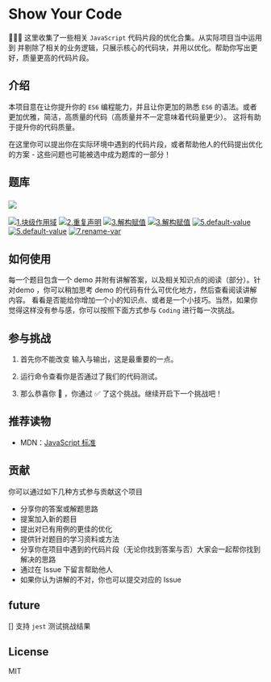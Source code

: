 # Show Your Code

👋👋👋 这里收集了一些相关 `JavaScript`  代码片段的优化合集。从实际项目当中运用到 并剔除了相关的业务逻辑，只展示核心的代码块，并用以优化。帮助你写出更好，质量更高的代码片段。
## 介绍

本项目意在让你提升你的 `ES6` 编程能力，并且让你更加的熟悉 `ES6` 的语法。或者更加优雅，简洁，高质量的代码（高质量并不一定意味着代码量更少）。 这将有助于提升你的代码质量。

在这里你可以提出你在实际环境中遇到的代码片段，或者帮助他人的代码提出优化的方案 - 这些问题也可能被选中成为题库的一部分！

## 题库

### <img src="https://img.shields.io/badge/简单😊-2-%23f39c12" />

<a href="./questions/01-easy-block-var/README.md" target="_blank"><img src="https://img.shields.io/badge/-01%20块级作用域-%23f39c12" alt="1.块级作用域"/></a>
<a href="./questions/02-much-statement/README.md" target="_blank"><img src="https://img.shields.io/badge/-02%20重复声明-%23f39c12" alt="2.重复声明"/></a>
<a href="./questions/03-composition-value" target="_blank"><img src="https://img.shields.io/badge/-03%20解构赋值-%23f39c12" alt="3.解构赋值"/></a>
<a href="./questions/04-repater-string" target="_blank"><img src="https://img.shields.io/badge/-04%20Map()-%23f39c12" alt="3.解构赋值"/></a>
<a href="./questions/05-default-value" target="_blank"><img src="https://img.shields.io/badge/-05%20default_value-%23f39c12" alt="5.default-value"/></a>
<a href="./questions/06-function-default" target="_blank"><img src="https://img.shields.io/badge/-06%20default_function_value-%23f39c12" alt="5.default-value"/></a>
<a href="./questions/07-Rename-var" target="_blank"><img src="https://img.shields.io/badge/-07%20rename_var-%23f39c12" alt="7.rename-var"/></a>

## 如何使用

每一个题目包含一个 demo 并附有讲解答案，以及相关知识点的阅读（部分）。针对demo ，你可以稍加思考 demo 的代码有什么可优化地方，然后查看阅读讲解内容。
看看是否能给你增加一个小的知识点、或者是一个小技巧。当然，如果你觉得这样没有参与感，你可以按照下面方式参与 `Coding` 进行每一次挑战。 

## 参与挑战

1. 首先你不能改变 输入与输出，这是最重要的一点。

2. 运行命令查看你是否通过了我们的代码测试。

3. 那么恭喜你 🎉 ，你通过 ✅ 了这个挑战。继续开启下一个挑战吧！

## 推荐读物

- MDN：[JavaScript 标准](https://developer.mozilla.org/zh-CN/docs/Web/JavaScript)

## 贡献

你可以通过如下几种方式参与贡献这个项目

- 分享你的答案或解题思路
- 提案加入新的题目
- 提出对已有用例的更佳的优化
- 提供针对题目的学习资料或方法
- 分享你在项目中遇到的代码片段（无论你找到答案与否）大家会一起帮你找到解决的思路
- 通过在 Issue 下留言帮助他人
- 如果你认为讲解的不对，你也可以提交对应的 Issue

## future

[] 支持 `jest` 测试挑战结果

## License

MIT
